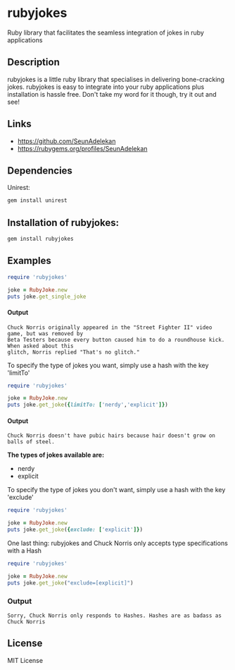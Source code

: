 # rubyjokes
Ruby library that facilitates the seamless integration of jokes in ruby applications
## Description
rubyjokes is a little ruby library that specialises in delivering bone-cracking jokes.
rubyjokes is easy to integrate into your ruby applications plus installation is hassle free.
Don't take my word for it though, try it out and see!

## Links
- https://github.com/SeunAdelekan
- https://rubygems.org/profiles/SeunAdelekan

## Dependencies
Unirest:
```ruby
gem install unirest
```
## Installation of rubyjokes:
```ruby
gem install rubyjokes
```
## Examples
```ruby
require 'rubyjokes'

joke = RubyJoke.new
puts joke.get_single_joke
```
#### Output
```
Chuck Norris originally appeared in the "Street Fighter II" video game, but was removed by
Beta Testers because every button caused him to do a roundhouse kick. When asked about this
glitch, Norris replied "That's no glitch."
```
To specify the type of jokes you want, simply use a hash with the key 'limitTo'
```ruby
require 'rubyjokes'

joke = RubyJoke.new
puts joke.get_joke({limitTo: ['nerdy','explicit']})
```
#### Output
```
Chuck Norris doesn't have pubic hairs because hair doesn't grow on balls of steel.
```
**The types of jokes available are:**
- nerdy
- explicit

To specify the type of jokes you don't want, simply use a hash with the key 'exclude'
```ruby
require 'rubyjokes'

joke = RubyJoke.new
puts joke.get_joke({exclude: ['explicit']})
```
One last thing: rubyjokes and Chuck Norris only accepts type specifications with a Hash
```ruby
require 'rubyjokes'

joke = RubyJoke.new
puts joke.get_joke("exclude=[explicit]")
```
### Output
```
Sorry, Chuck Norris only responds to Hashes. Hashes are as badass as Chuck Norris
```

## License
MIT License

